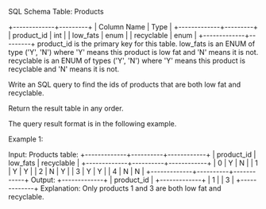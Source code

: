 SQL Schema
Table: Products

+-------------+---------+
| Column Name | Type |
+-------------+---------+
| product_id | int |
| low_fats | enum |
| recyclable | enum |
+-------------+---------+
product_id is the primary key for this table.
low_fats is an ENUM of type ('Y', 'N') where 'Y' means this product is low fat and 'N' means it is not.
recyclable is an ENUM of types ('Y', 'N') where 'Y' means this product is recyclable and 'N' means it is not.

Write an SQL query to find the ids of products that are both low fat and recyclable.

Return the result table in any order.

The query result format is in the following example.

Example 1:

Input:
Products table:
+-------------+----------+------------+
| product_id | low_fats | recyclable |
+-------------+----------+------------+
| 0 | Y | N |
| 1 | Y | Y |
| 2 | N | Y |
| 3 | Y | Y |
| 4 | N | N |
+-------------+----------+------------+
Output:
+-------------+
| product_id |
+-------------+
| 1 |
| 3 |
+-------------+
Explanation: Only products 1 and 3 are both low fat and recyclable.
